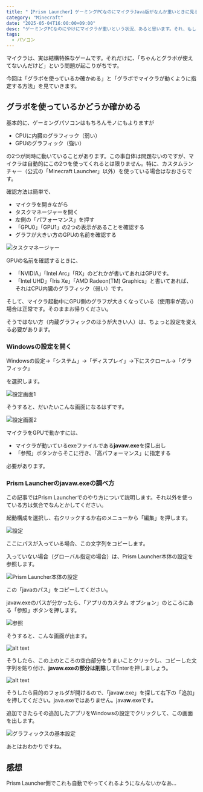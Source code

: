 ```yaml
---
title: "【Prism Launcher】ゲーミングPCなのにマイクラJava版がなんか重いときに見る記事"
category: "Minecraft"
date: "2025-05-04T16:00:00+09:00"
desc: "ゲーミングPCなのにやけにマイクラが重いという状況、あると思います。それ、もしかしたらグラボを使っていないかもしれません。グラボを使うようにする方法を見ていきましょう。"
tags:
  - パソコン
---
```


マイクラは、実は結構特殊なゲームです。それだけに、「ちゃんとグラボが使えてないんだけど」という問題が起こりがちです。

今回は「グラボを使っているか確かめる」と「グラボでマイクラが動くように指定する方法」を見ていきます。

## グラボを使っているかどうか確かめる

基本的に、ゲーミングパソコンはもちろんモノにもよりますが

- CPUに内臓のグラフィック（弱い）
- GPUのグラフィック（強い）

の2つが同時に動いていることがあります。この事自体は問題ないのですが、マイクラは自動的にこの2つを使ってくれるとは限りません。特に、カスタムランチャー（公式の「Minecraft Launcher」以外）を使っている場合はなおさらです。

確認方法は簡単で、

- マイクラを開きながら
- タスクマネージャーを開く
- 左側の「パフォーマンス」を押す
- 「GPU0」「GPU1」の2つの表示があることを確認する
- グラフが大きい方のGPUの名前を確認する

![タスクマネージャー](image.png)

GPUの名前を確認するときに、

- 「NVIDIA」「Intel Arc」「RX」のどれかが書いてあれはGPUです。
- 「Intel UHD」「Iris Xe」「AMD Radeon(TM) Graphics」と書いてあれば、それはCPU内臓のグラフィック（弱い）です。

そして、マイクラ起動中にGPU側のグラフが大きくなっている（使用率が高い）場合は正常です。そのままお帰りください。

そうではない方（内蔵グラフィックのほうが大きい人）は、ちょっと設定を変える必要があります。

### Windowsの設定を開く

Windowsの設定→「システム」→「ディスプレイ」→下にスクロール→「グラフィック」

を選択します。

![設定画面1](image-1.png)

そうすると、だいたいこんな画面になるはずです。

![設定画面2](image-2.png)

マイクラをGPUで動かすには、

- マイクラが動いているexeファイルである**javaw.exe**を探し出し
- 「参照」ボタンからそこに行き、「高パフォーマンス」に指定する

必要があります。

### Prism Launcherのjavaw.exeの調べ方

この記事ではPrism Launcherでのやり方について説明します。それ以外を使っている方は気合でなんとかしてください。

起動構成を選択し、右クリックするか右のメニューから「編集」を押します。

![設定](image-3.png)

ここにパスが入っている場合、この文字列をコピーします。

入っていない場合（グローバル指定の場合）は、Prism Launcher本体の設定を参照します。

![Prism Launcher本体の設定](image-4.png)

この「javaのパス」をコピーしてください。

javaw.exeのパスが分かったら、「アプリのカスタム オプション」のところにある「参照」ボタンを押します。

![参照](image-5.png)

そうすると、こんな画面が出ます。

![alt text](image-7.png)

そうしたら、この上のところの空白部分をうまいことクリックし、コピーした文字列を貼り付け、**javaw.exeの部分は削除**してEnterを押しましょう。

![alt text](image-8.png)

そうしたら目的のフォルダが開けるので、「java**w**.exe」を探して右下の「追加」を押してください。java.exeではありません。java**w**.exeです。

追加できたらその追加したアプリをWindowsの設定でクリックして、この画面を出します。

![グラフィックスの基本設定](image-9.png)

あとはおわかりですね。

## 感想

Prism Launcher側でこれも自動でやってくれるようになんないかなあ…